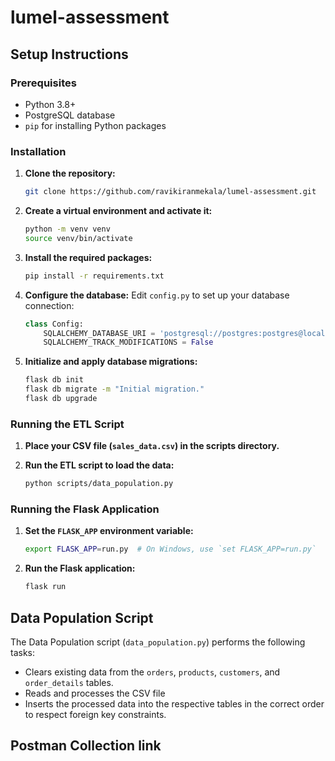 # lumel-assessment

## Setup Instructions

### Prerequisites

- Python 3.8+
- PostgreSQL database
- `pip` for installing Python packages

### Installation

1. **Clone the repository:**
    ```bash
    git clone https://github.com/ravikiranmekala/lumel-assessment.git
    ```

2. **Create a virtual environment and activate it:**
    ```bash
    python -m venv venv
    source venv/bin/activate
    ```

3. **Install the required packages:**
    ```bash
    pip install -r requirements.txt
    ```

4. **Configure the database:**
   Edit `config.py` to set up your database connection:
    ```python
    class Config:
        SQLALCHEMY_DATABASE_URI = 'postgresql://postgres:postgres@localhost:5432/postgres'
        SQLALCHEMY_TRACK_MODIFICATIONS = False
    ```

5. **Initialize and apply database migrations:**
    ```bash
    flask db init
    flask db migrate -m "Initial migration."
    flask db upgrade
    ```

### Running the ETL Script

1. **Place your CSV file (`sales_data.csv`) in the scripts directory.**

2. **Run the ETL script to load the data:**
    ```bash
    python scripts/data_population.py
    ```

### Running the Flask Application

1. **Set the `FLASK_APP` environment variable:**
    ```bash
    export FLASK_APP=run.py  # On Windows, use `set FLASK_APP=run.py`
    ```

2. **Run the Flask application:**
    ```bash
    flask run
    ```

## Data Population Script

The Data Population script (`data_population.py`) performs the following tasks:
- Clears existing data from the `orders`, `products`, `customers`, and `order_details` tables.
- Reads and processes the CSV file
- Inserts the processed data into the respective tables in the correct order to respect foreign key constraints.

## Postman Collection link



